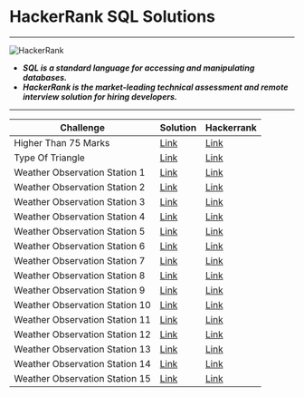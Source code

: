 # HackerRank SQL Solutions

---
![HackerRank](https://i0.wp.com/gradsingames.com/wp-content/uploads/2016/05/856771_668224053197841_1943699009_o.png)
* ***SQL is a standard language for accessing and manipulating databases.***
* ***HackerRank is the market-leading technical assessment and remote interview solution for hiring developers.***
---
| Challenge                      | Solution                               | Hackerrank                                                                           |
|--------------------------------|----------------------------------------|--------------------------------------------------------------------------------------|
| Higher Than 75 Marks           | [Link](HigherThan75Marks.md)           | [Link](https://www.hackerrank.com/challenges/more-than-75-marks/problem)             |
| Type Of Triangle               | [Link](TypeOfTriangle.md)              | [Link](https://www.hackerrank.com/challenges/what-type-of-triangle/problem)          |
| Weather Observation Station 1  | [Link](WeatherObservationStation1.md)  | [Link](https://www.hackerrank.com/challenges/weather-observation-station-1/problem)  |
| Weather Observation Station 2  | [Link](WeatherObservationStation2.md)  | [Link](https://www.hackerrank.com/challenges/weather-observation-station-2/problem)  |
| Weather Observation Station 3  | [Link](WeatherObservationStation3.md)  | [Link](https://www.hackerrank.com/challenges/weather-observation-station-3/problem)  |
| Weather Observation Station 4  | [Link](WeatherObservationStation4.md)  | [Link](https://www.hackerrank.com/challenges/weather-observation-station-4/problem)  |
| Weather Observation Station 5  | [Link](WeatherObservationStation5.md)  | [Link](https://www.hackerrank.com/challenges/weather-observation-station-5/problem)  |
| Weather Observation Station 6  | [Link](WeatherObservationStation6.md)  | [Link](https://www.hackerrank.com/challenges/weather-observation-station-6/problem)  |
| Weather Observation Station 7  | [Link](WeatherObservationStation7.md)  | [Link](https://www.hackerrank.com/challenges/weather-observation-station-7/problem)  |
| Weather Observation Station 8  | [Link](WeatherObservationStation8.md)  | [Link](https://www.hackerrank.com/challenges/weather-observation-station-8/problem)  |
| Weather Observation Station 9  | [Link](WeatherObservationStation9.md)  | [Link](https://www.hackerrank.com/challenges/weather-observation-station-9/problem)  |
| Weather Observation Station 10 | [Link](WeatherObservationStation10.md) | [Link](https://www.hackerrank.com/challenges/weather-observation-station-10/problem) |
| Weather Observation Station 11 | [Link](WeatherObservationStation11.md) | [Link](https://www.hackerrank.com/challenges/weather-observation-station-11/problem) |
| Weather Observation Station 12 | [Link](WeatherObservationStation12.md) | [Link](https://www.hackerrank.com/challenges/weather-observation-station-12/problem) |
| Weather Observation Station 13 | [Link](WeatherObservationStation13.md) | [Link](https://www.hackerrank.com/challenges/weather-observation-station-13/problem) |
| Weather Observation Station 14 | [Link](WeatherObservationStation14.md) | [Link](https://www.hackerrank.com/challenges/weather-observation-station-14/problem) |
| Weather Observation Station 15 | [Link](WeatherObservationStation15.md) | [Link](https://www.hackerrank.com/challenges/weather-observation-station-15/problem) |
